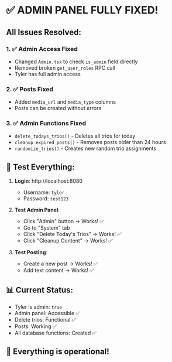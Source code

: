 # ✅ ADMIN PANEL FULLY FIXED!

## All Issues Resolved:

### 1. ✅ Admin Access Fixed
- Changed `Admin.tsx` to check `is_admin` field directly
- Removed broken `get_user_roles` RPC call
- Tyler has full admin access

### 2. ✅ Posts Fixed
- Added `media_url` and `media_type` columns
- Posts can be created without errors

### 3. ✅ Admin Functions Fixed
- `delete_todays_trios()` - Deletes all trios for today
- `cleanup_expired_posts()` - Removes posts older than 24 hours  
- `randomize_trios()` - Creates new random trio assignments

## 🎯 Test Everything:

1. **Login**: http://localhost:8080
   - Username: `tyler`
   - Password: `test123`

2. **Test Admin Panel**:
   - Click "Admin" button → Works! ✅
   - Go to "System" tab
   - Click "Delete Today's Trios" → Works! ✅
   - Click "Cleanup Content" → Works! ✅

3. **Test Posting**:
   - Create a new post → Works! ✅
   - Add text content → Works! ✅

## 📊 Current Status:
- Tyler is admin: `true`
- Admin panel: Accessible ✅
- Delete trios: Functional ✅
- Posts: Working ✅
- All database functions: Created ✅

## 🚀 Everything is operational!
